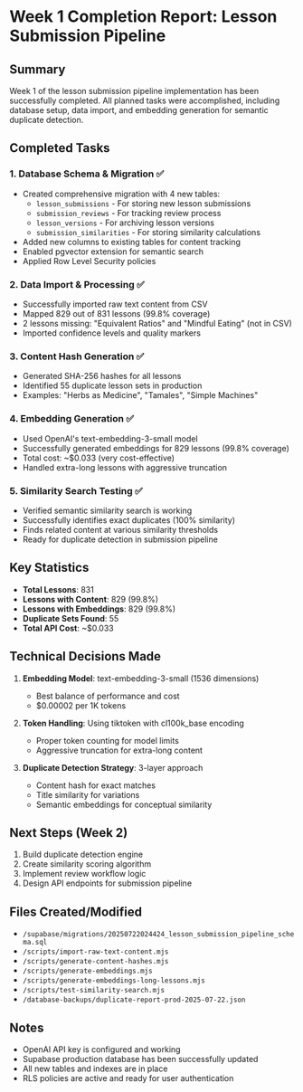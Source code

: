 # Week 1 Completion Report: Lesson Submission Pipeline

## Summary
Week 1 of the lesson submission pipeline implementation has been successfully completed. All planned tasks were accomplished, including database setup, data import, and embedding generation for semantic duplicate detection.

## Completed Tasks

### 1. Database Schema & Migration ✅
- Created comprehensive migration with 4 new tables:
  - `lesson_submissions` - For storing new lesson submissions
  - `submission_reviews` - For tracking review process
  - `lesson_versions` - For archiving lesson versions
  - `submission_similarities` - For storing similarity calculations
- Added new columns to existing tables for content tracking
- Enabled pgvector extension for semantic search
- Applied Row Level Security policies

### 2. Data Import & Processing ✅
- Successfully imported raw text content from CSV
- Mapped 829 out of 831 lessons (99.8% coverage)
- 2 lessons missing: "Equivalent Ratios" and "Mindful Eating" (not in CSV)
- Imported confidence levels and quality markers

### 3. Content Hash Generation ✅
- Generated SHA-256 hashes for all lessons
- Identified 55 duplicate lesson sets in production
- Examples: "Herbs as Medicine", "Tamales", "Simple Machines"

### 4. Embedding Generation ✅
- Used OpenAI's text-embedding-3-small model
- Successfully generated embeddings for 829 lessons (99.8% coverage)
- Total cost: ~$0.033 (very cost-effective)
- Handled extra-long lessons with aggressive truncation

### 5. Similarity Search Testing ✅
- Verified semantic similarity search is working
- Successfully identifies exact duplicates (100% similarity)
- Finds related content at various similarity thresholds
- Ready for duplicate detection in submission pipeline

## Key Statistics
- **Total Lessons**: 831
- **Lessons with Content**: 829 (99.8%)
- **Lessons with Embeddings**: 829 (99.8%)
- **Duplicate Sets Found**: 55
- **Total API Cost**: ~$0.033

## Technical Decisions Made
1. **Embedding Model**: text-embedding-3-small (1536 dimensions)
   - Best balance of performance and cost
   - $0.00002 per 1K tokens

2. **Token Handling**: Using tiktoken with cl100k_base encoding
   - Proper token counting for model limits
   - Aggressive truncation for extra-long content

3. **Duplicate Detection Strategy**: 3-layer approach
   - Content hash for exact matches
   - Title similarity for variations
   - Semantic embeddings for conceptual similarity

## Next Steps (Week 2)
1. Build duplicate detection engine
2. Create similarity scoring algorithm
3. Implement review workflow logic
4. Design API endpoints for submission pipeline

## Files Created/Modified
- `/supabase/migrations/20250722024424_lesson_submission_pipeline_schema.sql`
- `/scripts/import-raw-text-content.mjs`
- `/scripts/generate-content-hashes.mjs`
- `/scripts/generate-embeddings.mjs`
- `/scripts/generate-embeddings-long-lessons.mjs`
- `/scripts/test-similarity-search.mjs`
- `/database-backups/duplicate-report-prod-2025-07-22.json`

## Notes
- OpenAI API key is configured and working
- Supabase production database has been successfully updated
- All new tables and indexes are in place
- RLS policies are active and ready for user authentication